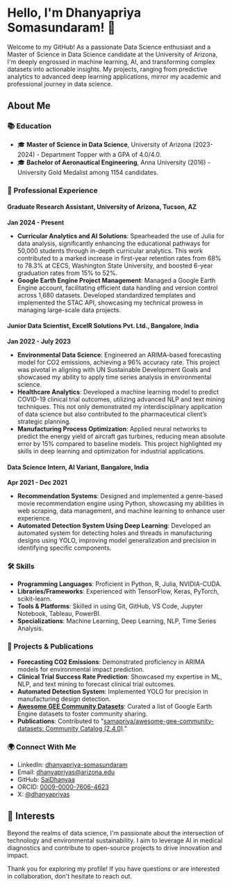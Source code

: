 # Hello, I'm Dhanyapriya Somasundaram! 👋

Welcome to my GitHub! As a passionate Data Science enthusiast and a Master of Science in Data Science candidate at the University of Arizona, I'm deeply engrossed in machine learning, AI, and transforming complex datasets into actionable insights. My projects, ranging from predictive analytics to advanced deep learning applications, mirror my academic and professional journey in data science.

## About Me
### 📚 Education
- 🎓 **Master of Science in Data Science**, University of Arizona (2023-2024) - Department Topper with a GPA of 4.0/4.0.
- 🎓 **Bachelor of Aeronautical Engineering**, Anna University (2016) - University Gold Medalist among 1154 candidates.

### 💼 Professional Experience

#### Graduate Research Assistant, University of Arizona, Tucson, AZ
**Jan 2024 - Present**
- **Curricular Analytics and AI Solutions**: Spearheaded the use of Julia for data analysis, significantly enhancing the educational pathways for 50,000 students through in-depth curricular analytics. This work contributed to a marked increase in first-year retention rates from 68% to 78.3% at CECS, Washington State University, and boosted 6-year graduation rates from 15% to 52%.
- **Google Earth Engine Project Management**: Managed a Google Earth Engine account, facilitating efficient data handling and version control across 1,680 datasets. Developed standardized templates and implemented the STAC API, showcasing my technical prowess in managing large-scale data projects.

#### Junior Data Scientist, ExcelR Solutions Pvt. Ltd., Bangalore, India
**Jan 2022 - July 2023**
- **Environmental Data Science**: Engineered an ARIMA-based forecasting model for CO2 emissions, achieving a 96% accuracy rate. This project was pivotal in aligning with UN Sustainable Development Goals and showcased my ability to apply time series analysis in environmental science.
- **Healthcare Analytics**: Developed a machine learning model to predict COVID-19 clinical trial outcomes, utilizing advanced NLP and text mining techniques. This not only demonstrated my interdisciplinary application of data science but also contributed to the pharmaceutical client’s strategic planning.
- **Manufacturing Process Optimization**: Applied neural networks to predict the energy yield of aircraft gas turbines, reducing mean absolute error by 15% compared to baseline models. This project highlighted my skills in deep learning and optimization for industrial applications.

#### Data Science Intern, AI Variant, Bangalore, India
**Apr 2021 - Dec 2021**
- **Recommendation Systems**: Designed and implemented a genre-based movie recommendation engine using Python, showcasing my abilities in web scraping, data management, and machine learning to enhance user experience.
- **Automated Detection System Using Deep Learning**: Developed an automated system for detecting holes and threads in manufacturing designs using YOLO, improving model generalization and precision in identifying specific components.

### 🛠 Skills
- **Programming Languages**: Proficient in Python, R, Julia, NVIDIA-CUDA.
- **Libraries/Frameworks**: Experienced with TensorFlow, Keras, PyTorch, scikit-learn.
- **Tools & Platforms**: Skilled in using Git, GitHub, VS Code, Jupyter Notebook, Tableau, PowerBI.
- **Specializations**: Machine Learning, Deep Learning, NLP, Time Series Analysis.

### 🚀 Projects & Publications
- **Forecasting CO2 Emissions**: Demonstrated proficiency in ARIMA models for environmental impact prediction.
- **Clinical Trial Success Rate Prediction**: Showcased my expertise in ML, NLP, and text mining to forecast clinical trial outcomes.
- **Automated Detection System**: Implemented YOLO for precision in manufacturing design detection.
- **[Awesome GEE Community Datasets](https://saidhanyaa.github.io/awesome-gee-community-datasets)**: Curated a list of Google Earth Engine datasets to foster community sharing.
- **Publications**: Contributed to "[samapriya/awesome-gee-community-datasets: Community Catalog (2.4.0)](https://doi.org/10.5281/zenodo.10737966)."

### 🌍 Connect With Me
- LinkedIn: [dhanyapriya-somasundaram](https://www.linkedin.com/in/dhanyapriya-somasundaram)
- Email: [dhanyapriyas@arizona.edu](mailto:dhanyapriyas@arizona.edu)
- GitHub: [SaiDhanyaa](https://github.com/SaiDhanyaa)
- ORCID: [0009-0000-7606-4623](https://orcid.org/0009-0000-7606-4623)
- X: [@dhanyapriyas](https://twitter.com/dhanyapriyas)

## 🌱 Interests
Beyond the realms of data science, I'm passionate about the intersection of technology and environmental sustainability. I aim to leverage AI in medical diagnostics and contribute to open-source projects to drive innovation and impact.

Thank you for exploring my profile! If you have questions or are interested in collaboration, don't hesitate to reach out.
